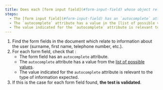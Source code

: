 ```yaml
---
title: Does each [form input field](#form-input-field) whose object relates to information about the user meet these conditions?
steps:
  - The [form input field](#form-input-field) has an `autocomplete` attribute;
  - The `autocomplete` attribute has a value in the [list of possible values for the `autocomplete` attribute](#list-of-possible-values-for-the-autocomplete-attribute) associated with a [form input field](#form-input-field).
  - The value indicated for the `autocomplete` attribute is relevant to the type of information expected.
---
```


1. Find the form fields in the document which relate to information about the user (surname, first name, telephone number, etc.).
2. For each form field, check that :
   - The form field has an `autocomplete` attribute.
   - The `autocomplete` attribute has a value from the <a rel="noreferrer noopener" target="_blank" title="liste des valeurs possibles - en anglais - nouvelle fenêtre" href="https://www.w3.org/TR/html52/sec-forms.html#autofill-processing-model">list of possible values</a>.
   - The value indicated for the `autocomplete` attribute is relevant to the type of information expected.
3. If this is the case for each form field found, **the test is validated**.
